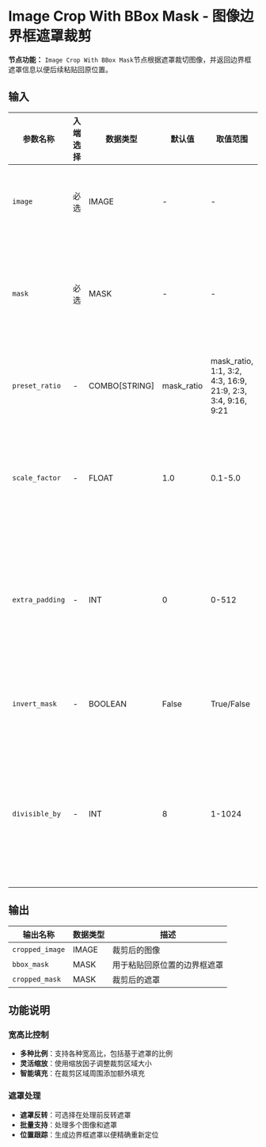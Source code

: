 # Image Crop With BBox Mask - 图像边界框遮罩裁剪

**节点功能：** `Image Crop With BBox Mask`节点根据遮罩裁切图像，并返回边界框遮罩信息以便后续粘贴回原位置。

## 输入

| 参数名称 | 入端选择 | 数据类型 | 默认值 | 取值范围 | 描述 |
| -------- | -------- | -------- | ------ | -------- | ---- |
| `image` | 必选 | IMAGE | - | - | 要裁剪的图像 |
| `mask` | 必选 | MASK | - | - | 用于裁剪引导的遮罩 |
| `preset_ratio` | - | COMBO[STRING] | mask_ratio | mask_ratio, 1:1, 3:2, 4:3, 16:9, 21:9, 2:3, 3:4, 9:16, 9:21 | 目标预设比例 |
| `scale_factor` | - | FLOAT | 1.0 | 0.1-5.0 | 裁剪区域的缩放因子 |
| `extra_padding` | - | INT | 0 | 0-512 | 裁剪区域周围的额外填充 |
| `invert_mask` | - | BOOLEAN | False | True/False | 是否反转遮罩 |
| `divisible_by` | - | INT | 8 | 1-1024 | 确保输出尺寸能被此值整除 |

## 输出

| 输出名称 | 数据类型 | 描述 |
|---------|----------|------|
| `cropped_image` | IMAGE | 裁剪后的图像 |
| `bbox_mask` | MASK | 用于粘贴回原位置的边界框遮罩 |
| `cropped_mask` | MASK | 裁剪后的遮罩 |

## 功能说明

### 宽高比控制
- **多种比例**：支持各种宽高比，包括基于遮罩的比例
- **灵活缩放**：使用缩放因子调整裁剪区域大小
- **智能填充**：在裁剪区域周围添加额外填充

### 遮罩处理
- **遮罩反转**：可选择在处理前反转遮罩
- **批量支持**：处理多个图像和遮罩
- **位置跟踪**：生成边界框遮罩以便精确重新定位